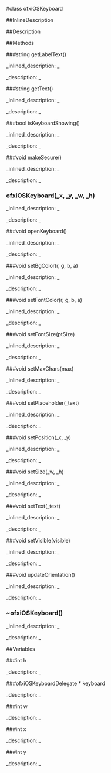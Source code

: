#class ofxiOSKeyboard


<!--
_visible: True_
_advanced: False_
_istemplated: False_
-->

##InlineDescription






##Description





##Methods



###string getLabelText()

<!--
_syntax: getLabelText()_
_name: getLabelText_
_returns: string_
_returns_description: _
_parameters: _
_access: public_
_version_started: 0.8.0_
_version_deprecated: _
_summary: _
_constant: False_
_static: False_
_visible: True_
_advanced: False_
-->

_inlined_description: _








_description: _








<!----------------------------------------------------------------------------->

###string getText()

<!--
_syntax: getText()_
_name: getText_
_returns: string_
_returns_description: _
_parameters: _
_access: public_
_version_started: 0.8.0_
_version_deprecated: _
_summary: _
_constant: False_
_static: False_
_visible: True_
_advanced: False_
-->

_inlined_description: _








_description: _








<!----------------------------------------------------------------------------->

###bool isKeyboardShowing()

<!--
_syntax: isKeyboardShowing()_
_name: isKeyboardShowing_
_returns: bool_
_returns_description: _
_parameters: _
_access: public_
_version_started: 0.8.0_
_version_deprecated: _
_summary: _
_constant: False_
_static: False_
_visible: True_
_advanced: False_
-->

_inlined_description: _








_description: _








<!----------------------------------------------------------------------------->

###void makeSecure()

<!--
_syntax: makeSecure()_
_name: makeSecure_
_returns: void_
_returns_description: _
_parameters: _
_access: public_
_version_started: 0.8.0_
_version_deprecated: _
_summary: _
_constant: False_
_static: False_
_visible: True_
_advanced: False_
-->

_inlined_description: _








_description: _








<!----------------------------------------------------------------------------->

### ofxiOSKeyboard(_x, _y, _w, _h)

<!--
_syntax: ofxiOSKeyboard(_x, _y, _w, _h)_
_name: ofxiOSKeyboard_
_returns: _
_returns_description: _
_parameters: int _x, int _y, int _w, int _h_
_access: public_
_version_started: 0.8.0_
_version_deprecated: _
_summary: _
_constant: False_
_static: False_
_visible: True_
_advanced: False_
-->

_inlined_description: _








_description: _








<!----------------------------------------------------------------------------->

###void openKeyboard()

<!--
_syntax: openKeyboard()_
_name: openKeyboard_
_returns: void_
_returns_description: _
_parameters: _
_access: public_
_version_started: 0.8.0_
_version_deprecated: _
_summary: _
_constant: False_
_static: False_
_visible: True_
_advanced: False_
-->

_inlined_description: _








_description: _








<!----------------------------------------------------------------------------->

###void setBgColor(r, g, b, a)

<!--
_syntax: setBgColor(r, g, b, a)_
_name: setBgColor_
_returns: void_
_returns_description: _
_parameters: int r, int g, int b, int a_
_access: public_
_version_started: 0.8.0_
_version_deprecated: _
_summary: _
_constant: False_
_static: False_
_visible: True_
_advanced: False_
-->

_inlined_description: _








_description: _








<!----------------------------------------------------------------------------->

###void setFontColor(r, g, b, a)

<!--
_syntax: setFontColor(r, g, b, a)_
_name: setFontColor_
_returns: void_
_returns_description: _
_parameters: int r, int g, int b, int a_
_access: public_
_version_started: 0.8.0_
_version_deprecated: _
_summary: _
_constant: False_
_static: False_
_visible: True_
_advanced: False_
-->

_inlined_description: _








_description: _








<!----------------------------------------------------------------------------->

###void setFontSize(ptSize)

<!--
_syntax: setFontSize(ptSize)_
_name: setFontSize_
_returns: void_
_returns_description: _
_parameters: int ptSize_
_access: public_
_version_started: 0.8.0_
_version_deprecated: _
_summary: _
_constant: False_
_static: False_
_visible: True_
_advanced: False_
-->

_inlined_description: _








_description: _








<!----------------------------------------------------------------------------->

###void setMaxChars(max)

<!--
_syntax: setMaxChars(max)_
_name: setMaxChars_
_returns: void_
_returns_description: _
_parameters: int max_
_access: public_
_version_started: 0.8.0_
_version_deprecated: _
_summary: _
_constant: False_
_static: False_
_visible: True_
_advanced: False_
-->

_inlined_description: _








_description: _








<!----------------------------------------------------------------------------->

###void setPlaceholder(_text)

<!--
_syntax: setPlaceholder(_text)_
_name: setPlaceholder_
_returns: void_
_returns_description: _
_parameters: string _text_
_access: public_
_version_started: 0.8.0_
_version_deprecated: _
_summary: _
_constant: False_
_static: False_
_visible: True_
_advanced: False_
-->

_inlined_description: _








_description: _








<!----------------------------------------------------------------------------->

###void setPosition(_x, _y)

<!--
_syntax: setPosition(_x, _y)_
_name: setPosition_
_returns: void_
_returns_description: _
_parameters: int _x, int _y_
_access: public_
_version_started: 0.8.0_
_version_deprecated: _
_summary: _
_constant: False_
_static: False_
_visible: True_
_advanced: False_
-->

_inlined_description: _








_description: _








<!----------------------------------------------------------------------------->

###void setSize(_w, _h)

<!--
_syntax: setSize(_w, _h)_
_name: setSize_
_returns: void_
_returns_description: _
_parameters: int _w, int _h_
_access: public_
_version_started: 0.8.0_
_version_deprecated: _
_summary: _
_constant: False_
_static: False_
_visible: True_
_advanced: False_
-->

_inlined_description: _








_description: _








<!----------------------------------------------------------------------------->

###void setText(_text)

<!--
_syntax: setText(_text)_
_name: setText_
_returns: void_
_returns_description: _
_parameters: string _text_
_access: public_
_version_started: 0.8.0_
_version_deprecated: _
_summary: _
_constant: False_
_static: False_
_visible: True_
_advanced: False_
-->

_inlined_description: _








_description: _








<!----------------------------------------------------------------------------->

###void setVisible(visible)

<!--
_syntax: setVisible(visible)_
_name: setVisible_
_returns: void_
_returns_description: _
_parameters: bool visible_
_access: public_
_version_started: 0.8.0_
_version_deprecated: _
_summary: _
_constant: False_
_static: False_
_visible: True_
_advanced: False_
-->

_inlined_description: _








_description: _








<!----------------------------------------------------------------------------->

###void updateOrientation()

<!--
_syntax: updateOrientation()_
_name: updateOrientation_
_returns: void_
_returns_description: _
_parameters: _
_access: public_
_version_started: 0.8.0_
_version_deprecated: _
_summary: _
_constant: False_
_static: False_
_visible: True_
_advanced: False_
-->

_inlined_description: _








_description: _








<!----------------------------------------------------------------------------->

### ~ofxiOSKeyboard()

<!--
_syntax: ~ofxiOSKeyboard()_
_name: ~ofxiOSKeyboard_
_returns: _
_returns_description: _
_parameters: _
_access: public_
_version_started: 0.8.0_
_version_deprecated: _
_summary: _
_constant: False_
_static: False_
_visible: True_
_advanced: False_
-->

_inlined_description: _








_description: _








<!----------------------------------------------------------------------------->

##Variables



###int  h

<!--
_name: h_
_type: int _
_access: protected_
_version_started: 0.8.0_
_version_deprecated: _
_summary: _
_visible: True_
_constant: True_
_advanced: False_
-->

_description: _







<!----------------------------------------------------------------------------->

###ofxiOSKeyboardDelegate *  keyboard

<!--
_name: keyboard_
_type: ofxiOSKeyboardDelegate * _
_access: protected_
_version_started: 0.8.0_
_version_deprecated: _
_summary: _
_visible: True_
_constant: True_
_advanced: False_
-->

_description: _







<!----------------------------------------------------------------------------->

###int  w

<!--
_name: w_
_type: int _
_access: protected_
_version_started: 0.8.0_
_version_deprecated: _
_summary: _
_visible: True_
_constant: True_
_advanced: False_
-->

_description: _







<!----------------------------------------------------------------------------->

###int  x

<!--
_name: x_
_type: int _
_access: protected_
_version_started: 0.8.0_
_version_deprecated: _
_summary: _
_visible: True_
_constant: True_
_advanced: False_
-->

_description: _







<!----------------------------------------------------------------------------->

###int  y

<!--
_name: y_
_type: int _
_access: protected_
_version_started: 0.8.0_
_version_deprecated: _
_summary: _
_visible: True_
_constant: True_
_advanced: False_
-->

_description: _







<!----------------------------------------------------------------------------->

